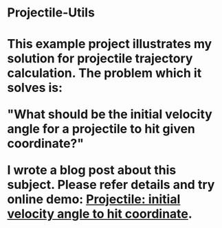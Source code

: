 <h1>Projectile-Utils<h1>

This example project illustrates my solution for projectile trajectory calculation. The problem which it solves is:

**"What should be the initial velocity angle for a projectile to hit given coordinate?"**

I wrote a blog post about this subject. Please refer details and try online demo: [Projectile: initial velocity angle to hit coordinate](http://www.n-created.com/2013/11/12/projectile-initial-velocity-angle-to-hit-coordinate/).
